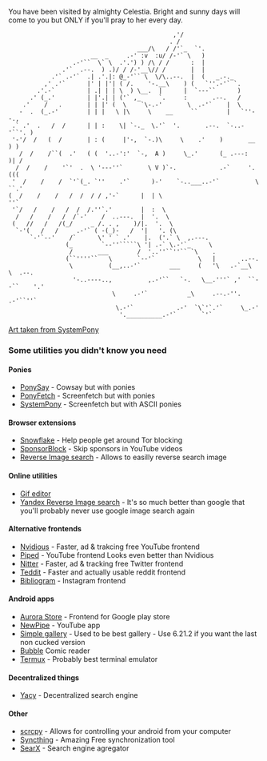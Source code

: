 You have been visited by almighty Celestia. Bright and sunny days will come to you but ONLY if you'll pray to her every day.
```
                                              ,'/
                                             . /
                                    ___/\   / /'`_  `'.
                       __  _     .-' :v  :u/ /-'` \   )
                  .-'``  \` \  .'.') ) /\ / /      :  |
               .'`  .--.  ) .)/ / /-'__\// /       |  |
            .'` .-'`  .| .'.|: @_-'`` \  \/\..--.  |  (   _.-._
          ,' .'`      |' | |'| ( /.    '-.__\    ) (   `''.-'` `.
        .'.-`         | .| | | \  ) \__.  |      |  `---``      )
      .' (_.'         | |'.| | ('` ,_     `.     :       .--.   /
    .'    /   .       | | |' (  \    `\-.-'       \  .-'`    |  \
   -  .  (_.-'        | | |   \ |\     \    __     ``        |   `''--.,
 .` .'  .   /  /      | | :    \| `-._  \.'`  '.       .--.  `-..-'``'. )
 '-'/  /   (  /       | : (     |'-,  `-.)\     \    .'    )       __ ) )
   /  /    /``(  .'   ( (  '..-':'  `-,  A )     \_.'      (_ .---:  )| /
  /  /    /    '`'  .  \ '---''`       \ V )`-.            .-`     '.(((
 '  /    /    /  `'`(_. `''    .'`      )-'    `-..___..-'`          \ ``.'
(  /    /    /   /  /  / / ,'-`      |  | \                           ''`
 '`/   /    /   /  /  /.''`.'        |  :  \
  /   /    /   /  /`-'    /  ..---.  |  '.  \
 (   //   /   /(_/     _ /. . ,    )/|.  '.  \
  `-'(   /   /     .-'` ( -(_)-   /  '|   '. (\
      `-'`--'    /`      \' ' ` .'    |.  ('.` \  ,.---.
                (_        `--''`````\ '| .-` \.-'`_     \
                 /       ___        /  '..''``''`` `\    .
                (``''''``   \       `--'`            \   |       ..--.
                 \          (__,..-'`        ___     (   '\   .-`__\  \  .--.
                  '-..----..,          ,.-'``   `-.   \__.'''` ,'  ``--``    '.'
                             \     .-'`           _\     .--.-''.     .-'``''`
                              \.-'`            .-'  `\`'`.'`     \_.-'
                               '.__________.-'`       `'`
```

[Art taken from SystemPony](https://gitlab.com/mattia.basaglia/ASCII-Pony/-/tree/master)

### Some utilities you didn't know you need

#### Ponies

- [PonySay](https://github.com/erkin/ponysay) - Cowsay but with ponies
- [PonyFetch](https://github.com/Atsukoro1/ponyfetch) - Screenfetch but with ponies
- [SystemPony](https://gitlab.com/mattia.basaglia/ASCII-Pony/-/tree/master) - Screenfetch but with ASCII ponies

#### Browser extensions

- [Snowflake](https://snowflake.torproject.org/) - Help people get around Tor blocking
- [SponsorBlock](https://sponsor.ajay.app/) - Skip sponsors in YouTube videos
- [Reverse Image search](https://github.com/Brawl345/Image-Reverse-Search-WebExtension) - Allows to easilly reverse search image

#### Online utilities

- [Gif editor](https://ezgif.com/)
- [Yandex Reverse Image search](https://ezgif.com/about) - It's so much better than google that you'll probably never use google
  image search again

#### Alternative frontends

- [Nvidious](https://api.invidious.io/) - Faster, ad & trakcing free YouTube frontend
- [Piped](https://github.com/TeamPiped/Piped) - YouTube frontend Looks even better than Nvidious
- [Nitter](https://github.com/xnaas/nitter-instances) - Faster, ad & tracking free Twitter frontend
- [Teddit](http://teddit.net/) - Faster and actually usable reddit frontend
- [Bibliogram](https://sr.ht/~cadence/bibliogram/) - Instagram frontend

#### Android apps

- [Aurora Store](https://gitlab.com/AuroraOSS/AuroraStore) - Frontend for Google play store
- [NewPipe](https://github.com/TeamNewPipe/NewPipe) - YouTube app
- [Simple gallery](https://github.com/SimpleMobileTools/Simple-Gallery) - Used to be best gallery - Use 6.21.2 if you want the
  last non cucked version
- [Bubble](https://f-droid.org/en/packages/com.nkanaev.comics/) Comic reader
- [Termux](https://f-droid.org/en/packages/com.termux/) - Probably best terminal emulator

#### Decentralized things

- [Yacy](https://yacy.net/) - Decentralized search engine

#### Other

- [scrcpy](https://github.com/Genymobile/scrcpy) - Allows for controlling your android from your computer
- [Syncthing](https://syncthing.net/) - Amazing Free synchronization tool
- [SearX](https://github.com/searx/searx) - Search engine agregator
